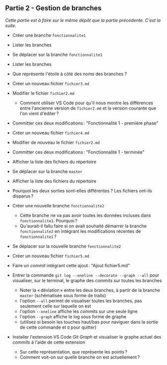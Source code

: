 ## Partie 2 - Gestion de branches

_Cette partie est à faire sur le même dépôt que la partie précédente. C'est la suite._

- Créer une branche `fonctionnalite1`

- Lister les branches

- Se déplacer sur la branche `fonctionnalite1`

- Lister les branches

- Que représente l'étoile à côté des noms des branches ?

- Créer un nouveau fichier `fichier3.md`

- Modifier le fichier `fichier2.md`

  - Comment utiliser VS Code pour qu'il nous montre les différences entre l'ancienne version de `fichier2.md` et la version courante que l'on vient d'éditer ?

- Committer ces deux modifications : "Fonctionnalité 1 - première phase"

- Créer un nouveau fichier `fichier4.md`

- Modifier de nouveau le fichier `fichier2.md`

- Committer ces deux modifications : "Fonctionnalité 1 - terminée"

- Afficher la liste des fichiers du répertoire

- Se déplacer sur la branche `master`

- Afficher la liste des fichiers du répertoire

- Pourquoi les deux sorties sont-elles différentes ? Les fichiers ont-ils disparus ?

- Créer une nouvelle branche `fonctionnalite2`

  - Cette branche ne va pas avoir toutes les données incluses dans `fonctionnalite1`. Pourquoi ?
  - Qu'aurait-il fallu faire si on avait souhaité démarrer la branche `fonctionnalite2` en intégrant les modifications récentes de `fonctionnalite1` ?

- Se déplacer sur la nouvelle branche `fonctionnalite2`

- Créer un nouveau fichier `fichier5.md`

- Faire un _commit_ intégrant cette ajout : "Ajout fichier5.md"

- Entrer la commande `git log --oneline --decorate --graph --all` pour visualiser, sur le terminal, le graphe des _commits_ sur toutes les branches

  - Noter la « déviation » entre les deux branches, à partir de la branche `master` (schématisée sous forme de traits)
  - l'option `--all` permet de visualiser toutes les branches, pas seulement celle sur laquelle on est
  - l'option `--oneline` affiche les _commits_ sur une seule ligne
  - l'option `--graph` affiche le log sous forme de graphe
  - (utilisez si besoin les touches haut/bas pour naviguer dans la sortie de cette commande et `Q` pour quitter)

- Installer l'extension VS Code _Git Graph_ et visualiser le graphe actuel des _commits_ à l'aide de cette extension
  - Sur cette représentation, que représente les points ?
  - Comment voit-on sur quelle branche on est actuellement ?
